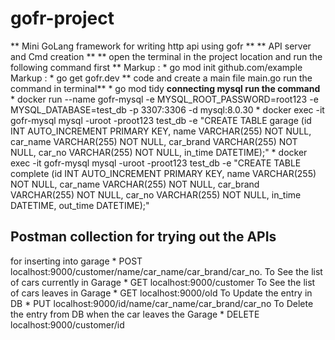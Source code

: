 # gofr-project
** Mini GoLang framework for writing http api using gofr **
  ** API server and Cmd creation **
  ** open the terminal in the project location and run the following command first **
      Markup : * go mod init github.com/example
      Markup : * go get gofr.dev
  ** code and create a main file main.go
  run the command in terminal**
      * go mod tidy
  **connecting mysql run the command**
      * docker run --name gofr-mysql -e MYSQL_ROOT_PASSWORD=root123 -e MYSQL_DATABASE=test_db -p 3307:3306 -d mysql:8.0.30
      * docker exec -it gofr-mysql mysql -uroot -proot123 test_db -e "CREATE TABLE garage (id INT AUTO_INCREMENT PRIMARY KEY, name VARCHAR(255) NOT NULL, car_name VARCHAR(255) NOT NULL, car_brand VARCHAR(255) NOT NULL, car_no VARCHAR(255) NOT NULL, in_time DATETIME);"
      * docker exec -it gofr-mysql mysql -uroot -proot123 test_db -e "CREATE TABLE complete (id INT AUTO_INCREMENT PRIMARY KEY, name VARCHAR(255) NOT NULL, car_name VARCHAR(255) NOT NULL, car_brand VARCHAR(255) NOT NULL, car_no VARCHAR(255) NOT NULL, in_time DATETIME, out_time DATETIME);"

## Postman collection for trying out the APIs ##
  for inserting into garage
      * POST localhost:9000/customer/name/car_name/car_brand/car_no.
  To See the list of cars currently in Garage
      * GET localhost:9000/customer
  To See the list of cars leaves in Garage
      * GET localhost:9000/old
  To Update the entry in DB
      * PUT localhost:9000/id/name/car_name/car_brand/car_no
  To Delete the entry from DB when the car leaves the Garage
      * DELETE localhost:9000/customer/id
